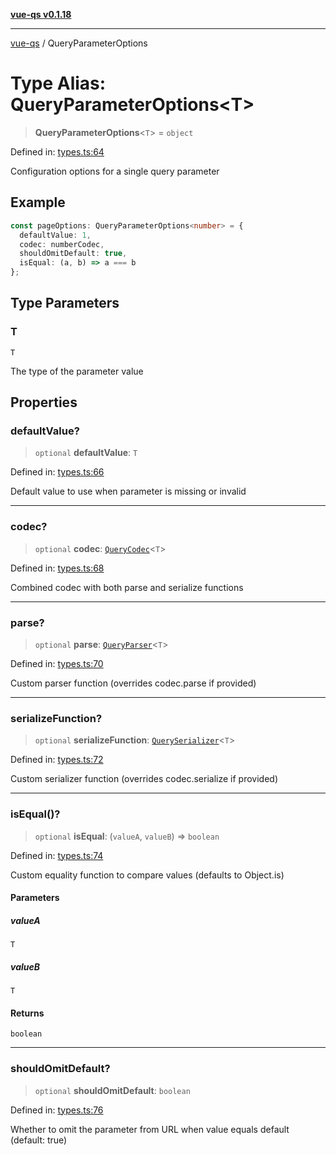 [**vue-qs v0.1.18**](../README.md)

***

[vue-qs](../README.md) / QueryParameterOptions

# Type Alias: QueryParameterOptions\<T\>

> **QueryParameterOptions**\<`T`\> = `object`

Defined in: [types.ts:64](https://github.com/iamsomraj/vue-qs/blob/bdb41c8152865a4fb600c24be642289b5d115cbf/src/types.ts#L64)

Configuration options for a single query parameter

## Example

```ts
const pageOptions: QueryParameterOptions<number> = {
  defaultValue: 1,
  codec: numberCodec,
  shouldOmitDefault: true,
  isEqual: (a, b) => a === b
};
```

## Type Parameters

### T

`T`

The type of the parameter value

## Properties

### defaultValue?

> `optional` **defaultValue**: `T`

Defined in: [types.ts:66](https://github.com/iamsomraj/vue-qs/blob/bdb41c8152865a4fb600c24be642289b5d115cbf/src/types.ts#L66)

Default value to use when parameter is missing or invalid

***

### codec?

> `optional` **codec**: [`QueryCodec`](QueryCodec.md)\<`T`\>

Defined in: [types.ts:68](https://github.com/iamsomraj/vue-qs/blob/bdb41c8152865a4fb600c24be642289b5d115cbf/src/types.ts#L68)

Combined codec with both parse and serialize functions

***

### parse?

> `optional` **parse**: [`QueryParser`](QueryParser.md)\<`T`\>

Defined in: [types.ts:70](https://github.com/iamsomraj/vue-qs/blob/bdb41c8152865a4fb600c24be642289b5d115cbf/src/types.ts#L70)

Custom parser function (overrides codec.parse if provided)

***

### serializeFunction?

> `optional` **serializeFunction**: [`QuerySerializer`](QuerySerializer.md)\<`T`\>

Defined in: [types.ts:72](https://github.com/iamsomraj/vue-qs/blob/bdb41c8152865a4fb600c24be642289b5d115cbf/src/types.ts#L72)

Custom serializer function (overrides codec.serialize if provided)

***

### isEqual()?

> `optional` **isEqual**: (`valueA`, `valueB`) => `boolean`

Defined in: [types.ts:74](https://github.com/iamsomraj/vue-qs/blob/bdb41c8152865a4fb600c24be642289b5d115cbf/src/types.ts#L74)

Custom equality function to compare values (defaults to Object.is)

#### Parameters

##### valueA

`T`

##### valueB

`T`

#### Returns

`boolean`

***

### shouldOmitDefault?

> `optional` **shouldOmitDefault**: `boolean`

Defined in: [types.ts:76](https://github.com/iamsomraj/vue-qs/blob/bdb41c8152865a4fb600c24be642289b5d115cbf/src/types.ts#L76)

Whether to omit the parameter from URL when value equals default (default: true)
